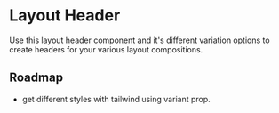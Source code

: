 # Layout Header

Use this layout header component and it's different variation options to create headers for your various layout compositions.

## Roadmap

- get different styles with tailwind using variant prop.
